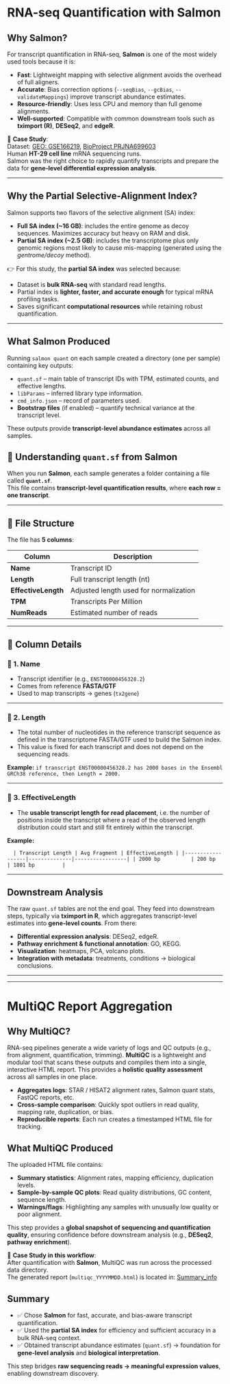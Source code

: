 # RNA-seq Quantification with Salmon

## Why Salmon?
For transcript quantification in RNA-seq, **Salmon** is one of the most widely used tools because it is:

- **Fast**: Lightweight mapping with selective alignment avoids the overhead of full aligners.  
- **Accurate**: Bias correction options (`--seqBias`, `--gcBias`, `--validateMappings`) improve transcript abundance estimates.  
- **Resource-friendly**: Uses less CPU and memory than full genome alignments.  
- **Well-supported**: Compatible with common downstream tools such as **tximport (R)**, **DESeq2**, and **edgeR**.  

📌 **Case Study**:  
Dataset: [GEO: GSE166219](https://www.ncbi.nlm.nih.gov/geo/query/acc.cgi?acc=GSE166219), [BioProject PRJNA699603](https://www.ncbi.nlm.nih.gov/bioproject/PRJNA699603)  
Human **HT-29 cell line** mRNA sequencing runs.  
Salmon was the right choice to rapidly quantify transcripts and prepare the data for **gene-level differential expression analysis**.

---

## Why the Partial Selective-Alignment Index?
Salmon supports two flavors of the selective alignment (SA) index:

- **Full SA index (~16 GB)**: includes the entire genome as decoy sequences. Maximizes accuracy but heavy on RAM and disk.  
- **Partial SA index (~2.5 GB)**: includes the transcriptome plus only genomic regions most likely to cause mis-mapping (generated using the *gentrome/decoy* method).  

👉 For this study, the **partial SA index** was selected because:

- Dataset is **bulk RNA-seq** with standard read lengths.  
- Partial index is **lighter, faster, and accurate enough** for typical mRNA profiling tasks.  
- Saves significant **computational resources** while retaining robust quantification.  

---

## What Salmon Produced
Running `salmon quant` on each sample created a directory (one per sample) containing key outputs:

- `quant.sf` – main table of transcript IDs with TPM, estimated counts, and effective lengths.  
- `libParams` – inferred library type information.  
- `cmd_info.json` – record of parameters used.  
- **Bootstrap files** (if enabled) – quantify technical variance at the transcript level.  

These outputs provide **transcript-level abundance estimates** across all samples.

## 🧬 Understanding `quant.sf` from **Salmon**

When you run **Salmon**, each sample generates a folder containing a file called **`quant.sf`**.  
This file contains **transcript-level quantification results**, where **each row = one transcript**.

---

## 📂 File Structure

The file has **5 columns**:

| Column           | Description                               |
|------------------|-------------------------------------------|
| **Name**         | Transcript ID                             |
| **Length**       | Full transcript length (nt)               |
| **EffectiveLength** | Adjusted length used for normalization  |
| **TPM**          | Transcripts Per Million                   |
| **NumReads**     | Estimated number of reads                 |

---

## 📖 Column Details

### 🔹 1. **Name**
- Transcript identifier (e.g., `ENST00000456328.2`)
- Comes from reference **FASTA/GTF**
- Used to map transcripts → genes (`tx2gene`)

---

### 🔹 2. **Length**
- The total number of nucleotides in the reference transcript sequence as defined in the transcriptome FASTA/GTF used to build the Salmon index.
- This value is fixed for each transcript and does not depend on the sequencing reads.

**Example:** `if transcript ENST00000456328.2 has 2000 bases in the Ensembl GRCh38 reference, then Length = 2000.`

---

### 🔹 3. **EffectiveLength**
- The **usable transcript length for read placement**, i.e. the number of positions inside the transcript where a read of the observed length distribution could start and still fit entirely within the transcript.

**Example:**

`  
| Transcript Length | Avg Fragment | EffectiveLength |
|------------------|--------------|-----------------|
| 2000 bp          | 200 bp       | 1801 bp         |
`

---

## Downstream Analysis
The raw `quant.sf` tables are not the end goal. They feed into downstream steps, typically via **tximport in R**, which aggregates transcript-level estimates into **gene-level counts**. From there:

- **Differential expression analysis**: DESeq2, edgeR.  
- **Pathway enrichment & functional annotation**: GO, KEGG.  
- **Visualization**: heatmaps, PCA, volcano plots.  
- **Integration with metadata**: treatments, conditions → biological conclusions.  

---
---

# MultiQC Report Aggregation

## Why MultiQC?
RNA-seq pipelines generate a wide variety of logs and QC outputs (e.g., from alignment, quantification, trimming). **MultiQC** is a lightweight and modular tool that scans these outputs and compiles them into a single, interactive HTML report. This provides a **holistic quality assessment** across all samples in one place.

- **Aggregates logs**: STAR / HISAT2 alignment rates, Salmon quant stats, FastQC reports, etc.  
- **Cross-sample comparison**: Quickly spot outliers in read quality, mapping rate, duplication, or bias.  
- **Reproducible reports**: Each run creates a timestamped HTML file for tracking.

## What MultiQC Produced

The uploaded HTML file contains:

- **Summary statistics**: Alignment rates, mapping efficiency, duplication levels.  
- **Sample-by-sample QC plots**: Read quality distributions, GC content, sequence length.  
- **Warnings/flags**: Highlighting any samples with unusually low quality or poor alignment.  

This step provides a **global snapshot of sequencing and quantification quality**, ensuring confidence before downstream analysis (e.g., **DESeq2**, **pathway enrichment**).


📌 **Case Study in this workflow**:  
After quantification with **Salmon**, MultiQC was run across the processed data directory.  
The generated report (`multiqc_YYYYMMDD.html`) is located in:  [Summary_info](../../results/multiqc_results/multiqc_20250929.html)



## Summary
- ✅ Chose **Salmon** for fast, accurate, and bias-aware transcript quantification.  
- ✅ Used the **partial SA index** for efficiency and sufficient accuracy in a bulk RNA-seq context.  
- ✅ Obtained transcript abundance estimates (`quant.sf`) → foundation for **gene-level analysis** and **biological interpretation**.  

This step bridges **raw sequencing reads → meaningful expression values**, enabling downstream discovery.
